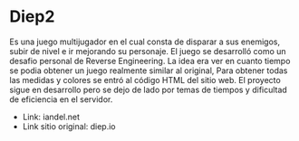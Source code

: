 # Diep2

Es una juego multijugador en el cual consta de disparar a sus enemigos, subir de nivel e ir mejorando su personaje.
El juego se desarrolló como un desafio personal de Reverse Engineering. La idea era ver en cuanto tiempo se podia obtener un juego 
realmente similar al original,
Para obtener todas las medidas y colores se entró al código HTML del sitio web.
El proyecto sigue en desarrollo pero se dejo de lado por temas de tiempos y dificultad de eficiencia en el servidor.

* Link: iandel.net 
* Link sitio original: diep.io




